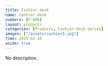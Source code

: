 ```yaml
---
title: Cashier desk
name: Cashier desk
numbers: [F-006]
layout: products
categories: [Products, Cashier-desk-series]
images: ["/assets/cashier5.jpg"]
time: 2015-02-15
aside: true
---
```


No description.